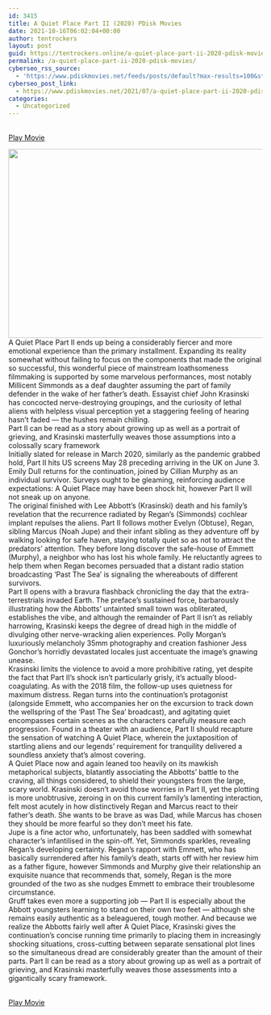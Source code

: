 ```yaml
---
id: 3415
title: A Quiet Place Part II (2020) PDisk Movies
date: 2021-10-16T06:02:04+00:00
author: tentrockers
layout: post
guid: https://tentrockers.online/a-quiet-place-part-ii-2020-pdisk-movies/
permalink: /a-quiet-place-part-ii-2020-pdisk-movies/
cyberseo_rss_source:
  - 'https://www.pdiskmovies.net/feeds/posts/default?max-results=100&start-index=1201'
cyberseo_post_link:
  - https://www.pdiskmovies.net/2021/07/a-quiet-place-part-ii-2020-pdisk-movies.html
categories:
  - Uncategorized
---
```

<a href="https://kuklink.com/1/bnYyZ2U5MDAxdDY1" onclick="window.open('https://kuklink.com/1/bnYyZ2U5MDAxdDY1','popup','width=600,height=600'); return false;" target="popup" rel="noopener"><br /> Play Movie<br /> </a>

<div class="separator">
  <a href="https://www.pdiskmovies.net/2021/07/j" target="_blank" rel="noopener"><img loading="lazy" border="0" data-original-height="485" data-original-width="829" height="374" src="https://1.bp.blogspot.com/-zSh_Ll88mCk/YPAlhtLN6VI/AAAAAAAAZMQ/3UHE3lpmKrst9J6dA3a5kZEj_uw-KuFAwCLcBGAsYHQ/w640-h374/A%2BQuiet%2BPlace%2BPart%2BII%2B%25282020%2529%2BPDisk%2BMovies.jpg" width="640" /></a>
</div>

<div>
  <div>
    <span>A Quiet Place Part II ends up being a considerably fiercer and more emotional experience than the primary installment. Expanding its reality somewhat without failing to focus on the components that made the original so successful, this wonderful piece of mainstream loathsomeness filmmaking is supported by some marvelous performances, most notably Millicent Simmonds as a deaf daughter assuming the part of family defender in the wake of her father&#8217;s death. Essayist chief John Krasinski has concocted nerve-destroying groupings, and the curiosity of lethal aliens with helpless visual perception yet a staggering feeling of hearing hasn&#8217;t faded — the hushes remain chilling.&nbsp;</span>
  </div>
  
  <div>
    <span>Part II can be read as a story about growing up as well as a portrait of grieving, and Krasinski masterfully weaves those assumptions into a colossally scary framework&nbsp;</span>
  </div>
  
  <div>
    <span>Initially slated for release in March 2020, similarly as the pandemic grabbed hold, Part II hits US screens May 28 preceding arriving in the UK on June 3. Emily Dull returns for the continuation, joined by Cillian Murphy as an individual survivor. Surveys ought to be gleaming, reinforcing audience expectations: A Quiet Place may have been shock hit, however Part II will not sneak up on anyone.&nbsp;</span>
  </div>
  
  <div>
    <span>The original finished with Lee Abbott&#8217;s (Krasinski) death and his family&#8217;s revelation that the recurrence radiated by Regan&#8217;s (Simmonds) cochlear implant repulses the aliens. Part II follows mother Evelyn (Obtuse), Regan, sibling Marcus (Noah Jupe) and their infant sibling as they adventure off by walking looking for safe haven, staying totally quiet so as not to attract the predators&#8217; attention. They before long discover the safe-house of Emmett (Murphy), a neighbor who has lost his whole family. He reluctantly agrees to help them when Regan becomes persuaded that a distant radio station broadcasting &#8216;Past The Sea&#8217; is signaling the whereabouts of different survivors.&nbsp;</span>
  </div>
  
  <div>
    <span>Part II opens with a bravura flashback chronicling the day that the extra-terrestrials invaded Earth. The preface&#8217;s sustained force, barbarously illustrating how the Abbotts&#8217; untainted small town was obliterated, establishes the vibe, and although the remainder of Part II isn&#8217;t as reliably harrowing, Krasinski keeps the degree of dread high in the middle of divulging other nerve-wracking alien experiences. Polly Morgan&#8217;s luxuriously melancholy 35mm photography and creation fashioner Jess Gonchor&#8217;s horridly devastated locales just accentuate the image&#8217;s gnawing unease.&nbsp;</span>
  </div>
  
  <div>
    <span>Krasinski limits the violence to avoid a more prohibitive rating, yet despite the fact that Part II&#8217;s shock isn&#8217;t particularly grisly, it&#8217;s actually blood-coagulating. As with the 2018 film, the follow-up uses quietness for maximum distress. Regan turns into the continuation&#8217;s protagonist (alongside Emmett, who accompanies her on the excursion to track down the wellspring of the &#8216;Past The Sea&#8217; broadcast), and agitating quiet encompasses certain scenes as the characters carefully measure each progression. Found in a theater with an audience, Part II should recapture the sensation of watching A Quiet Place, wherein the juxtaposition of startling aliens and our legends&#8217; requirement for tranquility delivered a soundless anxiety that&#8217;s almost covering.&nbsp;</span>
  </div>
  
  <div>
    <span>A Quiet Place now and again leaned too heavily on its mawkish metaphorical subjects, blatantly associating the Abbotts&#8217; battle to the craving, all things considered, to shield their youngsters from the large, scary world. Krasinski doesn&#8217;t avoid those worries in Part II, yet the plotting is more unobtrusive, zeroing in on this current family&#8217;s lamenting interaction, felt most acutely in how distinctively Regan and Marcus react to their father&#8217;s death. She wants to be brave as was Dad, while Marcus has chosen they should be more fearful so they don&#8217;t meet his fate.&nbsp;</span>
  </div>
  
  <div>
    <span>Jupe is a fine actor who, unfortunately, has been saddled with somewhat character&#8217;s infantilised in the spin-off. Yet, Simmonds sparkles, revealing Regan&#8217;s developing certainty. Regan&#8217;s rapport with Emmett, who has basically surrendered after his family&#8217;s death, starts off with her review him as a father figure, however Simmonds and Murphy give their relationship an exquisite nuance that recommends that, somely, Regan is the more grounded of the two as she nudges Emmett to embrace their troublesome circumstance.&nbsp;</span>
  </div>
  
  <div>
    <span>Gruff takes even more a supporting job — Part II is especially about the Abbott youngsters learning to stand on their own two feet — although she remains easily authentic as a beleaguered, tough mother. And because we realize the Abbotts fairly well after A Quiet Place, Krasinski gives the continuation&#8217;s concise running time primarily to placing them in increasingly shocking situations, cross-cutting between separate sensational plot lines so the simultaneous dread are considerably greater than the amount of their parts. Part II can be read as a story about growing up as well as a portrait of grieving, and Krasinski masterfully weaves those assessments into a gigantically scary framework.</span>
  </div>
</div>

<a href="https://kuklink.com/1/bnYyZ2U5MDAxdDY1" onclick="window.open('https://kuklink.com/1/bnYyZ2U5MDAxdDY1','popup','width=600,height=600'); return false;" target="popup" rel="noopener"><br /> Play Movie<br /> </a>